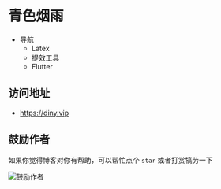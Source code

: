 # 青色烟雨

- 导航
  - Latex
  - 提效工具
  - Flutter

## 访问地址

- <https://diny.vip>

## 鼓励作者

如果你觉得博客对你有帮助，可以帮忙点个 `star` 或者打赏犒劳一下

![鼓励作者](https://cdn.jsdelivr.net/gh/maomao1996/picture/sponsor/sponsor.jpg)

